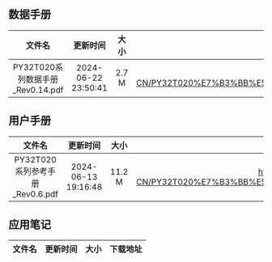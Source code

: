 ## 数据手册
| 文件名 | 更新时间 | 大小 | 下载地址 |
| :----: | :----: | :----: | :----: |
| PY32T020系列数据手册_Rev0.14.pdf | 2024-06-22 23:50:41 | 2.7 M | <https://download.py32.org/Datasheet/zh-CN/PY32T020%E7%B3%BB%E5%88%97%E6%95%B0%E6%8D%AE%E6%89%8B%E5%86%8C_Rev0.14.pdf> |
## 用户手册
| 文件名 | 更新时间 | 大小 | 下载地址 |
| :----: | :----: | :----: | :----: |
| PY32T020系列参考手册_Rev0.6.pdf | 2024-06-13 19:16:48 | 11.2 M | <https://download.py32.org/ReferenceManual/zh-CN/PY32T020%E7%B3%BB%E5%88%97%E5%8F%82%E8%80%83%E6%89%8B%E5%86%8C_Rev0.6.pdf> |
## 应用笔记
| 文件名 | 更新时间 | 大小 | 下载地址 |
| :----: | :----: | :----: | :----: |
